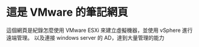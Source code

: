 # 這是 VMware 的筆記網頁
這個網頁是紀錄怎麼使用 VMware ESXi 來建立虛擬機器，並使用 vSphere 進行遠端管理。
以及連接 windows server 的 AD，達到大量管理的能力
